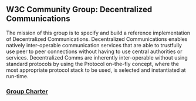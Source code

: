 ## W3C Community Group: Decentralized Communications

The mission of this group is to specify and build a reference implementation of Decentralized Communications. Decentralized Communications enables natively inter-operable communication services that are able to trustfully use peer to peer connections without having to use central authorities or services. Decentralized Comms are inherently inter-operable without using standard protocols by using the Protocol on-the-fly concept, where the most appropriate protocol stack to be used, is selected and instantiated at run-time.

### [Group Charter](CGCharter.md)
